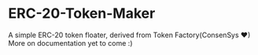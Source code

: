 # ERC-20-Token-Maker
A simple ERC-20 token floater, derived from Token Factory(ConsenSys ❤)
More on documentation yet to come :)
